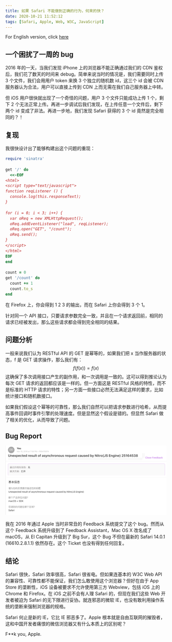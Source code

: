 ```yaml
---
title: 如果 Safari 不能做到正确的行为，何来的快？
date: 2020-10-21 11:52:12
tags: [Safari, Apple, Web, W3C, JavaScript]
---
```


For English version, click [here](/2020/10/21/safari-is-fast-but-so-what-english/)

## 一个困扰了一周的 bug

2016 年的一天，当我们发现 iPhone 上的浏览器不能正确通过我们的 CDN 鉴权后，我们花了数天的时间来 debug。简单来说当时的情况是，我们需要同时上传 3 个文件，我们会用用户 token 来换 3 个独立的随机数 id，这三个 id 会被 CDN 服务器认为合法，用户可以直接上传到 CDN 上而无需在我们自己服务器上中转。

但 iOS 用户很快就出现了一个奇怪的问题，用户 3 个文件只能成功上传 1 个，剩下 2 个无法正常上传。再进一步调试后我们发现，在上传任意一个文件后，剩下两个 id 变成了非法。再进一步地，我们发现 Safari 获得的 3 个 id 竟然是完全相同的？！

## 复现

我很快设计出了能够构建出这个问题的重现：

```ruby
require 'sinatra'

get '/' do
  <<-EOF
<html>
<script type="text/javascript">
function reqListener () {
  console.log(this.responseText);
}

for (i = 0; i < 3; i++) {
  var oReq = new XMLHttpRequest();
  oReq.addEventListener("load", reqListener);
  oReq.open("GET", "/count");
  oReq.send();
}
</script>
</html>
EOF
end

count = 0
get '/count' do
  count += 1
  count.to_s
end

```

在 Firefox 上，你会得到 1 2 3 的输出，而在 Safari 上你会得到 3 个 1。

针对同一个 API 接口，只要请求参数完全一致，并且在一个请求返回前，相同的请求已经被发出，那么这些请求都会得到完全相同的结果。

## 问题分析

一般来说我们认为 RESTful API 的 GET 是幂等的，如果我们把 x 当作服务器的状态，f 是 GET 请求操作，那么我们有：
$$
f(f(x)) = f(x)
$$
这确保了多次调用接口产生的副作用，和一次调用是一致的。这可以得到推论认为每次 GET 请求的返回都应该是一样的。但一方面这是 RESTful 风格的特性，而不是标准的 HTTP 请求的特性；另一方面一些接口必然无法满足这样的要求，比如统计接口和随机数接口。

如果我们假设这个幂等的可靠性，那么我们自然可以把请求参数进行哈希，从而提高事件回调时事件引擎的处理速度。但是显然这个假设是错的。但显然 Safari 做了相关的优化，从而导致了问题。

## Bug Report

![Screenshot](/static/safari-js-bug.png)

我在 2016 年通过 Apple 当时非常丑的 Feedback 系统提交了这个 bug。然而从这个 Feedback 系统升级到了 Feedback Assistant，Mac OS X 改名成了 macOS，从 El Capitan 升级到了 Big Sur，这个 Bug 不但在最新的 Safari 14.0.1 (16610.2.8.1.1) 依然存在。这个 Ticket 也没有得到任何回复。

## 结论

Safari 很快，Safari 效率很高，Safari 很省电。但如果连基本的 W3C Web API 的兼容性、可靠性都不能保证，我们怎么敢使用这个浏览器？但好在由于 App Store 的垄断性，iOS 设备被要求不允许使用第三方 Webview，包括 iOS 上的 Chrome 和 Firefox。在 iOS 之前不会有人理 Safari 的，但现在我们这些 Web 开发者被迫为 Safari 的无下限进行妥协。就连邪恶的微软 IE，也没有敢利用操作系统的垄断来强制浏览器的规格。

Safari 何止是新的 IE，它比 IE 邪恶多了。Apple 根本就是自由互联网的摧毁者，这和中国开发者痛恨的微信浏览器又有什么本质上的区别呢？

F**k you, Apple.


